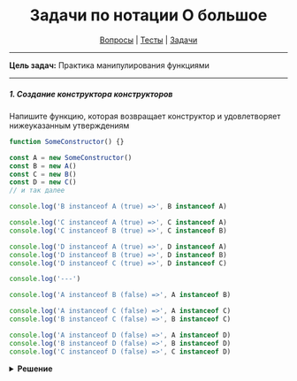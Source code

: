 <div align="center">

# Задачи по нотации О большое

[Вопросы](https://github.com/dollaween/javascript-questions)
|
[Тесты](https://github.com/dollaween/javascript-tests)
|
[Задачи](https://github.com/dollaween/javascript-tasks)

</div>

---

**Цель задач:** Практика манипулирования функциями

---

##### 1. Создание конструктора конструкторов
Напишите функцию, которая возвращает конструктор и удовлетворяет нижеуказанным утверждениям

```javascript
function SomeConstructor() {}

const A = new SomeConstructor()
const B = new A()
const C = new B()
const D = new C()
// и так далее

console.log('B instanceof A (true) =>', B instanceof A)

console.log('C instanceof A (true) =>', C instanceof A)
console.log('C instanceof B (true) =>', C instanceof B)

console.log('D instanceof A (true) =>', D instanceof A)
console.log('D instanceof B (true) =>', D instanceof B)
console.log('D instanceof C (true) =>', D instanceof C)

console.log('---')

console.log('A instanceof B (false) =>', A instanceof B)

console.log('A instanceof C (false) =>', A instanceof C)
console.log('B instanceof C (false) =>', B instanceof C)

console.log('A instanceof D (false) =>', A instanceof D)
console.log('B instanceof D (false) =>', B instanceof D)
console.log('C instanceof D (false) =>', C instanceof D)
```

<details><summary><b>Решение</b></summary>
<p>

```javascript
function SomeConstructor() {
  let lastConstructor = null

  const funcCreator = prototype => {
    const F = function() {
      return funcCreator(lastConstructor)
    }

    Object.setPrototypeOf(F, prototype)
    F.prototype = Object.create(prototype)

    lastConstructor = F.prototype

    return F
  }

  return funcCreator(lastConstructor)
}
```

</p>
</details>

